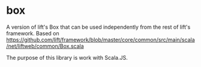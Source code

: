 # box
A version of lift's Box that can be used independently from the rest of lift's framework. Based on https://github.com/lift/framework/blob/master/core/common/src/main/scala/net/liftweb/common/Box.scala

The purpose of this library is work with Scala.JS.
